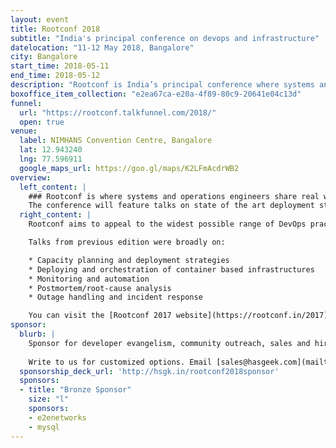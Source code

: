 ```yaml
---
layout: event
title: Rootconf 2018
subtitle: "India's principal conference on devops and infrastructure"
datelocation: "11-12 May 2018, Bangalore"
city: Bangalore
start_time: 2018-05-11
end_time: 2018-05-12
description: "Rootconf is India’s principal conference where systems and operations engineers share real world knowledge about building reliable systems."
boxoffice_item_collection: "e2ea67ca-e20a-4f89-80c9-20641e04c13d"
funnel:
  url: "https://rootconf.talkfunnel.com/2018/"
  open: true
venue:
  label: NIMHANS Convention Centre, Bangalore
  lat: 12.943240
  lng: 77.596911
  google_maps_url: https://goo.gl/maps/K2LFmAcdrWB2
overview:
  left_content: |
    ### Rootconf is where systems and operations engineers share real world knowledge about building reliable systems.
    The conference will feature talks on state of the art deployment strategies and appropriate monitoring technologies at different scales. Rootconf 2018 will broadly cover topics like toil, on-call, outage handling, and post-mortem analysis. We are inviting presentation proposals from academics and practitioners on these topics.
  right_content: |
    Rootconf aims to appeal to the widest possible range of DevOps practitioners: from embryonic startups to the largest established enterprises. We are keen to schedule presentations that appeal both to attendees’ current needs as well as their future aspirations.

    Talks from previous edition were broadly on:

    * Capacity planning and deployment strategies
    * Deploying and orchestration of container based infrastructures
    * Monitoring and automation
    * Postmortem/root-cause analysis
    * Outage handling and incident response

    You can visit the [Rootconf 2017 website](https://rootconf.in/2017) or [watch the talks](https://www.youtube.com/playlist?list=PL279M8GbNsetx7OBsvHMeertMwJi3Mho1).
sponsor:
  blurb: |
    Sponsor for developer evangelism, community outreach, sales and hiring.
    
    Write to us for customized options. Email [sales@hasgeek.com](mailto:sales@hasgeek.com)
  sponsorship_deck_url: 'http://hsgk.in/rootconf2018sponsor'
  sponsors:
  - title: "Bronze Sponsor"
    size: "l"
    sponsors:
    - e2enetworks
    - mysql
---
```

